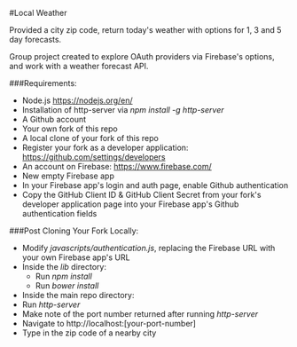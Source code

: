 #Local Weather

Provided a city zip code, return today's weather with options for 1, 3 and 5 day forecasts.

Group project created to explore OAuth providers via Firebase's options, and work with a weather forecast API.

###Requirements:
- Node.js https://nodejs.org/en/
- Installation of http-server via _npm install -g http-server_
- A Github account
- Your own fork of this repo
- A local clone of your fork of this repo
- Register your fork as a developer application: https://github.com/settings/developers
- An account on Firebase: https://www.firebase.com/
- New empty Firebase app
- In your Firebase app's login and auth page, enable Github authentication
- Copy the GitHub Client ID & GitHub Client Secret from your fork's developer application page into your Firebase app's Github authentication fields

###Post Cloning Your Fork Locally:
- Modify _javascripts/authentication.js_, replacing the Firebase URL with your own Firebase app's URL
- Inside the _lib_ directory:
  - Run _npm install_
  - Run _bower install_
- Inside the main repo directory:
 - Run _http-server_
 - Make note of the port number returned after running _http-server_
- Navigate to http://localhost:[your-port-number]
- Type in the zip code of a nearby city